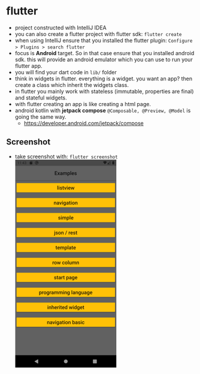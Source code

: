 # flutter
* project constructed with IntelliJ IDEA
* you can also create a flutter project with flutter sdk: `flutter create`
* when using IntelliJ ensure that you installed the flutter plugin: `Configure > Plugins > search flutter`
* focus is __Android__ target. So in that case ensure that you installed android sdk. this will provide an android emulator which you can use to run your flutter app.
* you will find your dart code in `lib/` folder
* think in widgets in flutter. everything is a widget. you want an app? then create a class which inherit the widgets class.
* in flutter you mainly work with stateless (immutable, properties are final) and stateful widgets.
* with flutter creating an app is like creating a html page. 
* android kotlin with __jetpack compose__ `@Composable, @Preview, @Model` is going the same way.
    * https://developer.android.com/jetpack/compose

Screenshot
-----------
* take screenshot with: `flutter screenshot`
\
![](screenshot.png)
